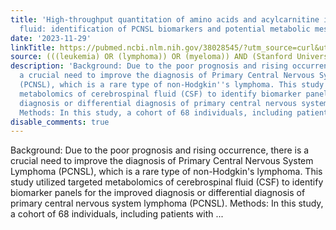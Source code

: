 ```yaml
---
title: 'High-throughput quantitation of amino acids and acylcarnitine in cerebrospinal
  fluid: identification of PCNSL biomarkers and potential metabolic messengers'
date: '2023-11-29'
linkTitle: https://pubmed.ncbi.nlm.nih.gov/38028545/?utm_source=curl&utm_medium=rss&utm_campaign=pubmed-2&utm_content=1Rkszs2HVZ2RHP33OibaNFew6VK-LzjJWTD4GwmLlk8B-wCceh&fc=20220923065203&ff=20231130170641&v=2.17.9.post6+86293ac
source: (((leukemia) OR (lymphoma)) OR (myeloma)) AND (Stanford University[Affiliation])
description: 'Background: Due to the poor prognosis and rising occurrence, there is
  a crucial need to improve the diagnosis of Primary Central Nervous System Lymphoma
  (PCNSL), which is a rare type of non-Hodgkin''s lymphoma. This study utilized targeted
  metabolomics of cerebrospinal fluid (CSF) to identify biomarker panels for the improved
  diagnosis or differential diagnosis of primary central nervous system lymphoma (PCNSL).
  Methods: In this study, a cohort of 68 individuals, including patients with ...'
disable_comments: true
---
```

Background: Due to the poor prognosis and rising occurrence, there is a crucial need to improve the diagnosis of Primary Central Nervous System Lymphoma (PCNSL), which is a rare type of non-Hodgkin's lymphoma. This study utilized targeted metabolomics of cerebrospinal fluid (CSF) to identify biomarker panels for the improved diagnosis or differential diagnosis of primary central nervous system lymphoma (PCNSL). Methods: In this study, a cohort of 68 individuals, including patients with ...